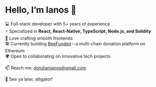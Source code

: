 # Hello, I’m Ianos 👋

💻 Full-stack developer with 5+ years of experience  
⚡ Specialized in **React, React-Native, TypeScript, Node.js, and Solidity**  
🌱 Love crafting smooth frontends  
🛠 Currently building [BeeFunded](https://github.com/igdev0/bee-funded) – a multi-chain donation platform on Ethereum  
🌍 Open to collaborating on innovative tech projects

📫 Reach me: [dorutianianos@gmail.com](mailto:dorutianianos@gmail.com)  

🐊 See ya later, alligator!

